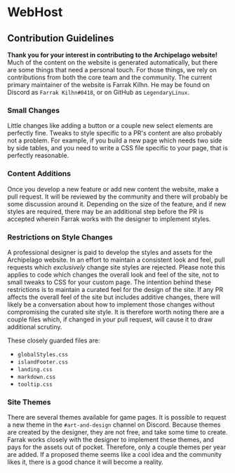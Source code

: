 # WebHost

## Contribution Guidelines
**Thank you for your interest in contributing to the Archipelago website!**  
Much of the content on the website is generated automatically, but there are some things
that need a personal touch. For those things, we rely on contributions from both the core
team and the community. The current primary maintainer of the website is Farrak Kilhn.
He may be found on Discord as `Farrak Kilhn#0418`, or on GitHub as `LegendaryLinux`.

### Small Changes
Little changes like adding a button or a couple new select elements are perfectly fine.
Tweaks to style specific to a PR's content are also probably not a problem. For example, if
you build a new page which needs two side by side tables, and you need to write a CSS file
specific to your page, that is perfectly reasonable.

### Content Additions
Once you develop a new feature or add new content the website, make a pull request. It will
be reviewed by the community and there will probably be some discussion around it. Depending
on the size of the feature, and if new styles are required, there may be an additional step
before the PR is accepted wherein Farrak works with the designer to implement styles.

### Restrictions on Style Changes
A professional designer is paid to develop the styles and assets for the Archipelago website.
In an effort to maintain a consistent look and feel, pull requests which *exclusively*
change site styles are rejected. Please note this applies to code which changes the overall
look and feel of the site, not to small tweaks to CSS for your custom page. The intention
behind these restrictions is to maintain a curated feel for the design of the site. If
any PR affects the overall feel of the site but includes additive changes, there will
likely be a conversation about how to implement those changes without compromising the
curated site style. It is therefore worth noting there are a couple files which, if
changed in your pull request, will cause it to draw additional scrutiny.

These closely guarded files are:
- `globalStyles.css`
- `islandFooter.css`
- `landing.css`
- `markdown.css`
- `tooltip.css`

### Site Themes
There are several themes available for game pages. It is possible to request a new theme in
the `#art-and-design` channel on Discord. Because themes are created by the designer, they
are not free, and take some time to create. Farrak works closely with the designer to implement
these themes, and pays for the assets out of pocket. Therefore, only a couple themes per year
are added. If a proposed theme seems like a cool idea and the community likes it, there is a
good chance it will become a reality.
